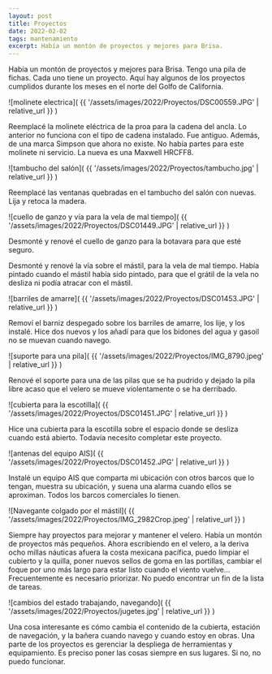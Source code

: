 ```yaml
---
layout: post
title: Proyectos
date: 2022-02-02
tags: mantenamiento
excerpt: Había un montón de proyectos y mejores para Brisa.
---
```


Había un montón de proyectos y mejores para Brisa. Tengo una pila de fichas.
Cada uno tiene un proyecto. Aquí hay algunos de los proyectos cumplidos
durante los meses en el norte del Golfo de California.

![molinete electrica](
  {{ '/assets/images/2022/Proyectos/DSC00559.JPG' | relative_url }}
)

Reemplacé la molinete eléctrica de la proa para la cadena del ancla.
Lo anterior no funciona con el tipo de cadena instalado. Fue antiguo.
Además, de una marca Simpson que ahora no existe. No había partes para
este molinete ni servicio. La nueva es una Maxwell HRCFF8.

![tambucho del salón](
  {{ '/assets/images/2022/Proyectos/tambucho.jpg' | relative_url }}
)

Reemplacé las ventanas quebradas en el tambucho del salón con nuevas.
Lija y retoca la madera.

![cuello de ganzo y vía para la vela de mal tiempo](
  {{ '/assets/images/2022/Proyectos/DSC01449.JPG' | relative_url }}
)

Desmonté y renové el cuello de ganzo para la botavara para que esté seguro.

Desmonté y renové la vía sobre el mástil, para la vela de mal tiempo. Había
pintado cuando el mástil había sido pintado, para que el grátil de la vela no
desliza ni podía atracar con el mástil.

![barriles de amarre](
  {{ '/assets/images/2022/Proyectos/DSC01453.JPG' | relative_url }}
)

Removí el barniz despegado sobre los barriles de amarre, los lije, y los
instalé. Hice dos nuevos y los añadí para que los bidones del agua y
gasoil no se muevan cuando navego.

![suporte para una pila](
  {{ '/assets/images/2022/Proyectos/IMG_8790.jpeg' | relative_url }}
)

Renové el soporte para una de las pilas que se ha pudrido y dejado la pila
libre acaso que el velero se mueve violentamente o se ha derribado.

![cubierta para la escotilla](
  {{ '/assets/images/2022/Proyectos/DSC01451.JPG' | relative_url }}
)

Hice una cubierta para la escotilla sobre el espacio donde se desliza cuando
está abierto. Todavía necesito completar este proyecto.

![antenas del equipo AIS](
  {{ '/assets/images/2022/Proyectos/DSC01452.JPG' | relative_url }}
)

Instalé un equipo AIS que comparta mi ubicación con otros barcos que lo tengan,
muestra su ubicación, y suena una alarma cuando ellos se aproximan.
Todos los barcos comerciales lo tienen.

![Navegante colgado por el mástil](
  {{ '/assets/images/2022/Proyectos/IMG_2982Crop.jpeg' | relative_url }}
)

Siempre hay proyectos para mejorar y mantener el velero. Había un montón de
proyectos más pequeños. Ahora escribiendo en el velero, a la deriva ocho
millas náuticas afuera la costa mexicana pacífica, puedo limpiar el cubierto
y la quilla, poner nuevos sellos de goma en las portillas, cambiar el foque
por uno más largo para estar listo cuando el viento vuelve... Frecuentemente
es necesario priorizar. No puedo encontrar un fin de la lista de tareas.

![cambios del estado trabajando, navegando](
  {{ '/assets/images/2022/Proyectos/jugetes.jpg' | relative_url }}
)

Una cosa interesante es cómo cambia el contenido
de la cubierta, estación de navegación, y la bañera cuando navego y cuando
estoy en obras. Una parte de los proyectos es gerenciar la despliega de
herramientas y equipamiento. Es preciso poner las cosas siempre en sus
lugares. Si no, no puedo funcionar.

